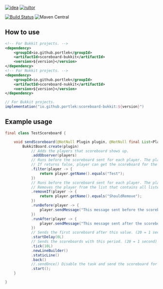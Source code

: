 [![idea](https://www.elegantobjects.org/intellij-idea.svg)](https://www.jetbrains.com/idea/)
[![rultor](https://www.rultor.com/b/yegor256/rultor)](https://www.rultor.com/p/portlek/scoreboard)

[![Build Status](https://travis-ci.com/portlek/scoreboard.svg?branch=master)](https://travis-ci.com/portlek/scoreboard)
![Maven Central](https://img.shields.io/maven-central/v/io.github.portlek/scoreboard-common?label=version)
## How to use
```xml
<!-- For Bukkit projects. -->
<dependency>
    <groupId>io.github.portlek</groupId>
    <artifactId>scoreboard-bukkit</artifactId>
    <version>${version}</version>
</dependency>
<!-- For Nukkit projects. -->
<dependency>
    <groupId>io.github.portlek</groupId>
    <artifactId>scoreboard-nukkit</artifactId>
    <version>${version}</version>
</dependency>
```
```groovy
// For Bukkit projects.
implementation("io.github.portlek:scoreboard-bukkit:${version}")
```
## Example usage
```java
final class TestScoreboard {

    void sendScoreboard(@NotNull Plugin plugin, @NotNull final List<Player> players) {
        BukkitBoard.create(plugin)
            // Adds the players that scoreboard shows up.
            .addObserver(players)
            // Runs before the scoreboard sent for each player. The players list depend on the `sendType`
            // If returns false, player can get the scoreboard for the currency tick.
            .filter(player -> {
                return player.getName().equals("Test");
            })
            // Runs before the scoreboard sent for each player. The players list depend on the `sendType`
            // Removes the player from the list that contains all listed players.
            .removeIf(player -> {
                return player.getName().equals("ShouldRemove");
            })
            .runBefore(player -> {
                player.sendMessage("This message sent before the scoreboard sent!");
            })
            .runAfter(player -> {
                player.sendMessage("This message sent after the scoreboard sent!");
            })
            // Sends the first scoreboard after this value. (20 = 1 second)
            .startDelay(0L)
            // Sends the scoreboards with this period. (20 = 1 second)
            .tick(10L)
            .newLineBuilder()
            .staticLine()
            .back()
            //.sendOnce() Disable the task and send the scoreboard for each player just for once.
            .start();
    }

}
```